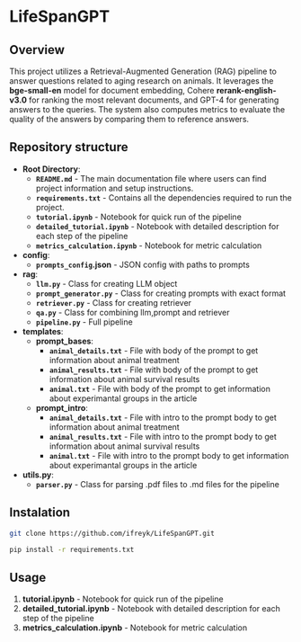 # LifeSpanGPT

## Overview
This project utilizes a Retrieval-Augmented Generation (RAG) pipeline to answer questions related to aging research on animals. It leverages the **bge-small-en** model for document embedding, Cohere **rerank-english-v3.0** for ranking the most relevant documents, and GPT-4 for generating answers to the queries. The system also computes metrics to evaluate the quality of the answers by comparing them to reference answers.

## Repository structure
- **Root Directory**:
  - **`README.md`** - The main documentation file where users can find project information and setup instructions.
  - **`requirements.txt`** - Contains all the dependencies required to run the project.
  - **`tutorial.ipynb`** - Notebook for quick run of the pipeline
  - **`detailed_tutorial.ipynb`** - Notebook with detailed description for each step of the pipeline
  - **`metrics_calculation.ipynb`** - Notebook for metric calculation
- **config**:
  - **`prompts_config`.json** - JSON config with paths to prompts
- **rag**:
  - **`llm.py`** - Class for creating LLM object
  - **`prompt_generator.py`** - Class for creating prompts with exact format
  - **`retriever.py`** - Class for creating retriever
  - **`qa.py`** - Class for combining llm,prompt and retriever
  - **`pipeline.py`** - Full pipeline
- **templates**:
  - **prompt_bases**:
    - **`animal_details.txt`** - File with body of the prompt to get information about animal treatment
    - **`animal_results.txt`** - File with body of the prompt to get information about animal survival results
    - **`animal.txt`** - File with body of the prompt to get information about experimantal groups in the article
  - **prompt_intro**:
    - **`animal_details.txt`** - File with intro to the prompt body to get information about animal treatment
    - **`animal_results.txt`** - File with intro to the prompt body to get information about animal survival results
    - **`animal.txt`** - File with intro to the prompt body to get information about experimantal groups in the article
- **utils.py**:
  - **`parser.py`** - Class for parsing .pdf files to .md files for the pipeline
## Instalation
``` bash
git clone https://github.com/ifreyk/LifeSpanGPT.git
```
``` bash
pip install -r requirements.txt
```
## Usage
1) **tutorial.ipynb** - Notebook for quick run of the pipeline
2) **detailed_tutorial.ipynb** - Notebook with detailed description for each step of the pipeline
3) **metrics_calculation.ipynb** - Notebook for metric calculation
